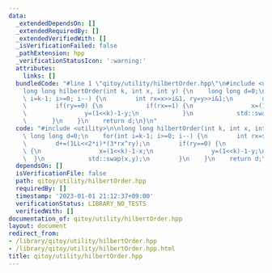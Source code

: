 ```yaml
---
data:
  _extendedDependsOn: []
  _extendedRequiredBy: []
  _extendedVerifiedWith: []
  _isVerificationFailed: false
  _pathExtension: hpp
  _verificationStatusIcon: ':warning:'
  attributes:
    links: []
  bundledCode: "#line 1 \"qitoy/utility/hilbertOrder.hpp\"\n#include <utility>\n\n\
    long long hilbertOrder(int k, int x, int y) {\n    long long d=0;\n    for(int\
    \ i=k-1; i>=0; i--) {\n        int rx=x>>i&1, ry=y>>i&1;\n        d+=(1LL<<2*i)*(3*rx^ry);\n\
    \        if(ry==0) {\n            if(rx==1) {\n                x=(1<<k)-1-x;\n\
    \                y=(1<<k)-1-y;\n            }\n            std::swap(x,y);\n \
    \       }\n    }\n    return d;\n}\n"
  code: "#include <utility>\n\nlong long hilbertOrder(int k, int x, int y) {\n   \
    \ long long d=0;\n    for(int i=k-1; i>=0; i--) {\n        int rx=x>>i&1, ry=y>>i&1;\n\
    \        d+=(1LL<<2*i)*(3*rx^ry);\n        if(ry==0) {\n            if(rx==1)\
    \ {\n                x=(1<<k)-1-x;\n                y=(1<<k)-1-y;\n          \
    \  }\n            std::swap(x,y);\n        }\n    }\n    return d;\n}\n"
  dependsOn: []
  isVerificationFile: false
  path: qitoy/utility/hilbertOrder.hpp
  requiredBy: []
  timestamp: '2023-01-01 21:12:37+09:00'
  verificationStatus: LIBRARY_NO_TESTS
  verifiedWith: []
documentation_of: qitoy/utility/hilbertOrder.hpp
layout: document
redirect_from:
- /library/qitoy/utility/hilbertOrder.hpp
- /library/qitoy/utility/hilbertOrder.hpp.html
title: qitoy/utility/hilbertOrder.hpp
---
```

